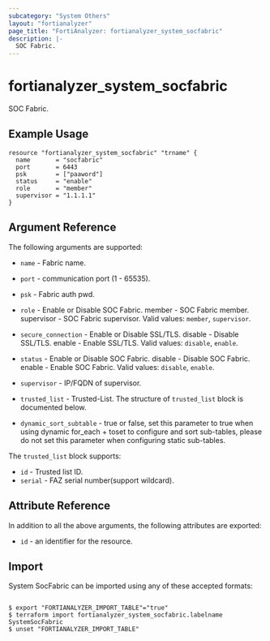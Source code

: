 ```yaml
---
subcategory: "System Others"
layout: "fortianalyzer"
page_title: "FortiAnalyzer: fortianalyzer_system_socfabric"
description: |-
  SOC Fabric.
---
```


# fortianalyzer_system_socfabric
SOC Fabric.

## Example Usage

```hcl
resource "fortianalyzer_system_socfabric" "trname" {
  name       = "socfabric"
  port       = 6443
  psk        = ["paaword"]
  status     = "enable"
  role       = "member"
  supervisor = "1.1.1.1"
}
```

## Argument Reference


The following arguments are supported:


* `name` - Fabric name.
* `port` - communication port (1 - 65535).
* `psk` - Fabric auth pwd.
* `role` - Enable or Disable SOC Fabric. member - SOC Fabric member. supervisor - SOC Fabric supervisor. Valid values: `member`, `supervisor`.

* `secure_connection` - Enable or Disable SSL/TLS. disable - Disable SSL/TLS. enable - Enable SSL/TLS. Valid values: `disable`, `enable`.

* `status` - Enable or Disable SOC Fabric. disable - Disable SOC Fabric. enable - Enable SOC Fabric. Valid values: `disable`, `enable`.

* `supervisor` - IP/FQDN of supervisor.
* `trusted_list` - Trusted-List. The structure of `trusted_list` block is documented below.
* `dynamic_sort_subtable` - true or false, set this parameter to true when using dynamic for_each + toset to configure and sort sub-tables, please do not set this parameter when configuring static sub-tables.

The `trusted_list` block supports:

* `id` - Trusted list ID.
* `serial` - FAZ serial number(support wildcard).


## Attribute Reference

In addition to all the above arguments, the following attributes are exported:
* `id` - an identifier for the resource.

## Import

System SocFabric can be imported using any of these accepted formats:
```

$ export "FORTIANALYZER_IMPORT_TABLE"="true"
$ terraform import fortianalyzer_system_socfabric.labelname SystemSocFabric
$ unset "FORTIANALYZER_IMPORT_TABLE"
```

